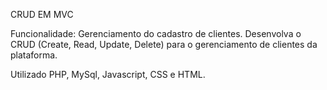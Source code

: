 CRUD EM MVC

Funcionalidade: Gerenciamento do cadastro de clientes.
Desenvolva o CRUD (Create, Read, Update, Delete) para o gerenciamento de clientes da plataforma.

Utilizado PHP, MySql, Javascript, CSS e HTML.